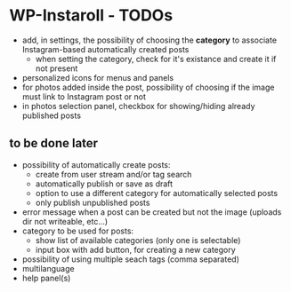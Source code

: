 WP-Instaroll - TODOs
====================

- add, in settings, the possibility of choosing the **category** to associate Instagram-based automatically created posts
	- when setting the category, check for it's existance and create it if not present
- personalized icons for menus and panels
- for photos added inside the post, possibility of choosing if the image must link to Instagram post or not
- in photos selection panel, checkbox for showing/hiding already published posts


to be done later
----------------

- possibility of automatically create posts:
	- create from user stream and/or tag search
	- automatically publish or save as draft
	- option to use a different category for automatically selected posts
	- only publish unpublished posts
- error message when a post can be created but not the image (uploads dir not writeable, etc...)
- category to be used for posts:
	- show list of available categories (only one is selectable)
	- input box with add button, for creating a new category
- possibility of using multiple seach tags (comma separated)
- multilanguage
- help panel(s)